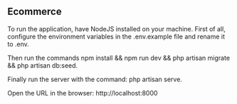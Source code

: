 ## Ecommerce

To run the application, have NodeJS installed on your machine.
First of all, configure the environment variables in the .env.example file and rename it to .env.

Then run the commands
    npm install && npm run dev && php artisan migrate && php artisan db:seed.

Finally run the server with the command:
    php artisan serve.
    
Open the URL in the browser: http://localhost:8000

